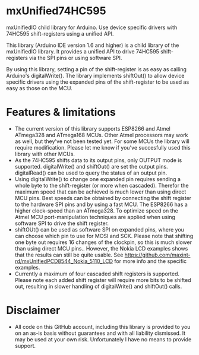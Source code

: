 # mxUnified74HC595
mxUnifiedIO child library for Arduino. Use device specific drivers with 74HC595 shift-registers using a unified API.

This library (Arduino IDE version 1.6 and higher) is a child library of the mxUnifiedIO library. It provides a unified
API to drive 74HC595 shift-registers via the SPI pins or using software SPI. 

By using this library, setting a pin of the shift-register is as easy as calling Arduino's digitalWrite().
The library implements shiftOut() to allow device specific drivers using the expanded pins of the shift-register
to be used as easy as those on the MCU.

# Features & limitations
- The current version of this library supports ESP8266 and Atmel ATmega328 and ATmega168 MCUs. Other Atmel processors may work as well, but they've not been tested yet. For some MCUs the library will require modification. Please let me know if you've succesfully used this library with other MCUs.
- As the 74HC595 shifts data to its output pins, only OUTPUT mode is supported. digitalWrite() and shiftOut() are set the output pins. digitalRead() can be used to query the status of an output pin.
- Using digitalWrite() to change one expanded pin requires sending a whole byte to the shift-register (or more when cascaded). Therefor the maximum speed that can be achieved is much lower than using direct MCU pins. Best speeds can be obtained by connecting the shift register to the hardware SPI pins and by using a fast MCU. The ESP8266 has a higher clock-speed than an ATmega328. To optimize speed on the Atmel MCU port-manipulation techniques are applied when using software SPI to drive the shift register.
- shiftOUt() can be used as software SPI on expanded pins, where you can choose which pin to use for MOSI and SCK. Please note that shifting one byte out requires 16 changes of the clockpin, so this is much slower than using direct MCU pins.. However, the Nokia LCD examples shows that the results can still be quite usable. See https://github.com/maxint-rd/mxUnifiedPCD8544_Nokia_5110_LCD for more info and the specific examples.
- Currently a maximum of four cascaded shift registers is supported. Please note each added shift register will require more bits to be shifted out, resulting in slower handling of digitalWrite() and shiftOut() calls.

# Disclaimer
- All code on this GitHub account, including this library is provided to you on an as-is basis without guarantees and with all liability dismissed. It may be used at your own risk. Unfortunately I have no means to provide support.
